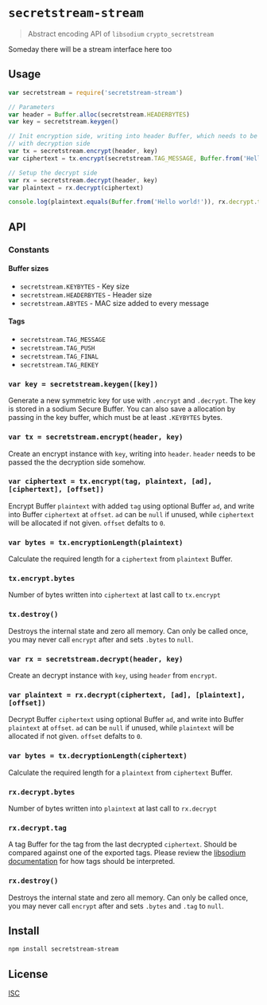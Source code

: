 # `secretstream-stream`

> Abstract encoding API of `libsodium` `crypto_secretstream`

Someday there will be a stream interface here too

## Usage

```js
var secretstream = require('secretstream-stream')

// Parameters
var header = Buffer.alloc(secretstream.HEADERBYTES)
var key = secretstream.keygen()

// Init encryption side, writing into header Buffer, which needs to be shared
// with decryption side
var tx = secretstream.encrypt(header, key)
var ciphertext = tx.encrypt(secretstream.TAG_MESSAGE, Buffer.from('Hello world!'))

// Setup the decrypt side
var rx = secretstream.decrypt(header, key)
var plaintext = rx.decrypt(ciphertext)

console.log(plaintext.equals(Buffer.from('Hello world!')), rx.decrypt.tag.equals(secretstream.TAG_MESSAGE))
```

## API

### Constants

#### Buffer sizes

- `secretstream.KEYBYTES` - Key size
- `secretstream.HEADERBYTES` - Header size
- `secretstream.ABYTES` - MAC size added to every message

#### Tags

- `secretstream.TAG_MESSAGE`
- `secretstream.TAG_PUSH`
- `secretstream.TAG_FINAL`
- `secretstream.TAG_REKEY`

### `var key = secretstream.keygen([key])`

Generate a new symmetric key for use with `.encrypt` and `.decrypt`. The key is
stored in a sodium Secure Buffer. You can also save a allocation by passing in
the key buffer, which must be at least `.KEYBYTES` bytes.

### `var tx = secretstream.encrypt(header, key)`

Create an encrypt instance with `key`, writing into `header`. `header` needs to
be passed the the decryption side somehow.

### `var ciphertext = tx.encrypt(tag, plaintext, [ad], [ciphertext], [offset])`

Encrypt Buffer `plaintext` with added `tag` using optional Buffer `ad`, and
write into Buffer `ciphertext` at `offset`. `ad` can be `null` if unused, while
`ciphertext` will be allocated if not given. `offset` defalts to `0`.

### `var bytes = tx.encryptionLength(plaintext)`

Calculate the required length for a `ciphertext` from `plaintext` Buffer.

### `tx.encrypt.bytes`

Number of bytes written into `ciphertext` at last call to `tx.encrypt`

### `tx.destroy()`

Destroys the internal state and zero all memory. Can only be called once,
you may never call `encrypt` after and sets `.bytes` to `null`.

### `var rx = secretstream.decrypt(header, key)`

Create an decrypt instance with `key`, using `header` from `encrypt`.

### `var plaintext = rx.decrypt(ciphertext, [ad], [plaintext], [offset])`

Decrypt Buffer `ciphertext` using optional Buffer `ad`, and
write into Buffer `plaintext` at `offset`. `ad` can be `null` if unused, while
`plaintext` will be allocated if not given. `offset` defalts to `0`.

### `var bytes = tx.decryptionLength(ciphertext)`

Calculate the required length for a `plaintext` from `ciphertext` Buffer.

### `rx.decrypt.bytes`

Number of bytes written into `plaintext` at last call to `rx.decrypt`

### `rx.decrypt.tag`

A tag Buffer for the tag from the last decrypted `ciphertext`. Should be
compared against one of the exported tags. Please review the [libsodium
documentation](https://download.libsodium.org/doc/secret-key_cryptography/secretstream#usage)
for how tags should be interpreted.

### `rx.destroy()`

Destroys the internal state and zero all memory. Can only be called once,
you may never call `encrypt` after and sets `.bytes` and `.tag` to `null`.

## Install

```sh
npm install secretstream-stream
```

## License

[ISC](LICENSE)
